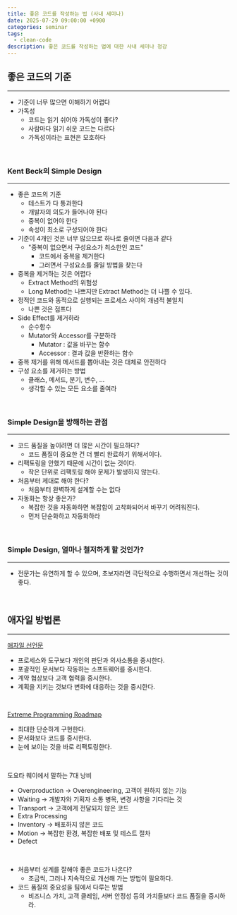 ```yaml
---
title: 좋은 코드를 작성하는 법 (사내 세미나)
date: 2025-07-29 09:00:00 +0900
categories: seminar
tags:
  - clean-code
description: 좋은 코드를 작성하는 법에 대한 사내 세미나 청강
---
```


## 좋은 코드의 기준
---

- 기준이 너무 많으면 이해하기 어렵다
- 가독성
	- 코드는 읽기 쉬어야 가독성이 좋다?
	- 사람마다 읽기 쉬운 코드는 다르다
	- 가독성이라는 표현은 모호하다

<br/>

### Kent Beck의 Simple Design
---

- 좋은 코드의 기준
	- 테스트가 다 통과한다
	- 개발자의 의도가 들어나야 된다
	- 중복이 없어야 한다
	- 속성이 최소로 구성되어야 한다
- 기준이 4개인 것은 너무 많으므로 하나로 줄이면 다음과 같다
	- "중복이 없으면서 구성요소가 최소한인 코드"
		- 코드에서 중복을 제거한다
		- 그러면서 구성요소를 줄일 방법을 찾는다
- 중복을 제거하는 것은 어렵다
	- Extract Method의 위험성
	- Long Method는 나쁘지만 Extract Method는 더 나쁠 수 있다.
- 정적인 코드와 동적으로 실행되는 프로세스 사이의 개념적 불일치
	- 나쁜 것은 점프다
- Side Effect를 제거하라
	- 순수함수
	- Mutator와 Accessor를 구분하라
		- Mutator : 값을 바꾸는 함수
		- Accessor : 결과 값을 반환하는 함수
- 중복 제거를 위해 메서드를 뽑아내는 것은 대체로 안전하다
- 구성 요소를 제거하는 방법
	- 클래스, 메서드, 분기, 변수, ...
	- 생각할 수 있는 모든 요소를 줄여라

<br/>

### Simple Design을 방해하는 관점
---

- 코드 품질을 높이려면 더 많은 시간이 필요하다?
	- 코드 품질이 중요한 건 더 빨리 완료하기 위해서이다.
- 리팩토링을 안했기 때문에 시간이 없는 것이다.
	- 작은 단위로 리팩토링 해야 문제가 발생하지 않는다.
- 처음부터 제대로 해야 한다?
	- 처음부터 완벽하게 설계할 수는 없다
- 자동화는 항상 좋은가?
	- 복잡한 것을 자동화하면 복잡합이 고착화되어서 바꾸기 어려워진다.
	- 먼저 단순화하고 자동화하라

<br/>

### Simple Design, 얼마나 철저하게 할 것인가?
---

- 전문가는 유연하게 할 수 있으며, 초보자라면 극단적으로 수행하면서 개선하는 것이 좋다.

<br/>

## 애자일 방법론
---

[애자일 선언문](https://agilemanifesto.org/)

- 프로세스와 도구보다 개인의 판단과 의사소통을 중시한다.
- 포괄적인 문서보다 작동하는 소프트웨어를 중시한다.
- 계약 협상보다 고객 협력을 중시한다.
- 계획을 지키는 것보다 변화에 대응하는 것을 중시한다.

<br/>

[Extreme Programming Roadmap](https://wiki.c2.com/?ExtremeProgrammingRoadmap)

- 최대한 단순하게 구현한다.
- 문서화보다 코드를 중시한다.
- 눈에 보이는 것을 바로 리팩토링한다.

<br/>

도요타 웨이에서 말하는 7대 낭비
- Overproduction -> Overengineering, 고객이 원하지 않는 기능
- Waiting -> 개발자와 기획자 소통 병목, 변경 사항을 기다리는 것
- Transport -> 고객에게 전달되지 않은 코드
- Extra Processing
- Inventory -> 배포하지 않은 코드
- Motion -> 복잡한 환경, 복잡한 배포 및 테스트 절차
- Defect

<br/>

- 처음부터 설계를 잘해야 좋은 코드가 나온다?
	- 조금씩, 그러나 지속적으로 개선해 가는 방법이 필요하다.
- 코드 품질의 중요성을 팀에서 다루는 방법
	- 비즈니스 가치, 고객 클레임, 서버 안정성 등의 가치들보다 코드 품질을 중시하라.